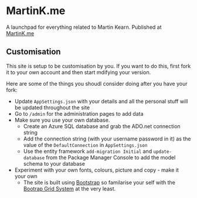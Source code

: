 # MartinK.me
A launchpad for everything related to Martin Kearn. Published at [MartinK.me](http://MartinK.me)

## Customisation
This site is setup to be customisation by you. If you want to do this, first fork it to your own account and then start mdifying your version.

Here are some of the things you shoudl consider doing after you have your fork:
* Update `AppSettings.json` with your details and all the personal stuff will be updated throughout the site
* Go to `/admin` for the administration pages to add data
* Make sure you use your own database. 
  * Create an Azure SQL database and grab the ADO.net connection string
  * Add the connection string (with your username password in it) as the value of the `DefaultConnection` in `AppSettings.json`
  * Use the entity framework `add-migration Initial` and `update-database` from the Package Manager Console to add the model schema to your database
* Experiment with your own fonts, colours, picture and copy - make it your own
  * The site is built using [Bootstrap](http://getbootstrap.com/) so familarise your self with the [Bootrap Grid System](http://getbootstrap.com/css/#grid) at the very least.
